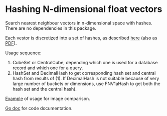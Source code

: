 # Hashing N-dimensional float vectors

Search nearest neighbour vectors in n-dimensional space with hashes. There are no dependencies in this package.

Each vestor is discretized into a set of hashes, as described [here](https://vitali-fedulov.github.io/similar.pictures/algorithm-for-hashing-high-dimensional-float-vectors.html) (also as [PDF](https://github.com/vitali-fedulov/research/blob/main/Algorithm%20for%20hashing%20float%20vectors.pdf)).

Usage sequence:
1) CubeSet or CentralCube, depending which one is used for a database record and which one for a query.
2) HashSet and DecimalHash to get corresponding hash set and central hash from results of (1). If DecimalHash is not suitable because of very large number of buckets or dimensions, use FNV1aHash to get both the hash set and the central hash).

[Example](https://github.com/vitali-fedulov/images3/blob/master/hashes.go) of usage for image comparison.

[Go doc](https://pkg.go.dev/github.com/vitali-fedulov/hyper) for code documentation.
